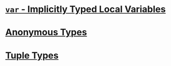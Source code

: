<!--
//____________________________________________________________________________
//
//  Copyright (C) 2018, Mariusz Postol LODZ POLAND.
//
//  To be in touch join the community at GITTER: https://gitter.im/mpostol/TP
//____________________________________________________________________________
-->

# [`var` - Implicitly Typed Local Variables](https://docs.microsoft.com/en-us/dotnet/csharp/programming-guide/classes-and-structs/implicitly-typed-local-variables)

# [Anonymous Types](https://docs.microsoft.com/en-us/dotnet/csharp/programming-guide/classes-and-structs/anonymous-types)


# [Tuple Types](https://docs.microsoft.com/en-us/dotnet/csharp/tuples)


